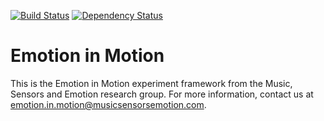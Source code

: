 [![Build Status](https://travis-ci.org/brennon/eim.svg?branch=adding-tests)](https://travis-ci.org/brennon/eim) [![Dependency Status](https://david-dm.org/brennon/eim.png)](https://david-dm.org/brennon/eim.png)

# Emotion in Motion

This is the Emotion in Motion experiment framework from the Music, Sensors and Emotion research group. For more information, contact us at [emotion.in.motion@musicsensorsemotion.com](mailto:emotion.in.motion@musicsensorsemotion.com).
